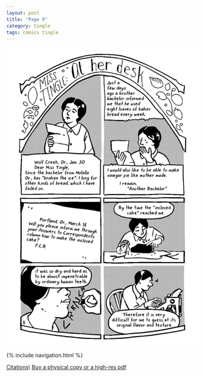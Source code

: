 ```yaml
---
layout: post
title: "Page 9"
category: tingle
tags: comics tingle
---
```


![Cover](/assets/misstingle/9.png)

{% include navigation.html %}

[Citations](https://liliantingle.nfshost.com/zine/citations/)\\
[Buy a physical copy ](https://audmcname.bigcartel.com)[or a high-res pdf](https://audmcname.itch.io)
